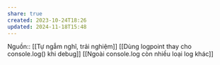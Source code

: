```yaml
---
share: true
created: 2023-10-24T18:26
updated: 2024-11-18T15:48
---
```

Nguồn:: [[Tự ngẫm nghĩ, trải nghiệm]]
[[Dùng logpoint thay cho console.log() khi debug]] [[Ngoài console.log còn nhiều loại log khác]]
